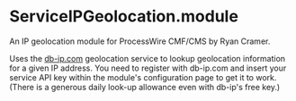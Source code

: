 ServiceIPGeolocation.module
===========================

An IP geolocation module for ProcessWire CMF/CMS by Ryan Cramer.

Uses the [db-ip.com](https://db-ip.com/) geolocation service to lookup geolocation information for a given IP address. You need to register
with db-ip.com and insert your service API key within the module's configuration page to get it to work. (There is a
generous daily look-up allowance even with db-ip's free key.)
